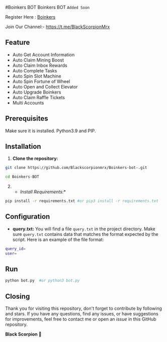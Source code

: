 #Boinkers BOT
 Boinkers BOT `Added Soon`

 Register Here : [Boinkers](https://t.me/boinker_bot/boinkapp?startapp=boink1636199955)

 Join Our Channel:- https://t.me/BlackScorpionMrx

 ## Feature

   - Auto Get Account Information
   - Auto Claim Mining Boost
   - Auto Claim Inbox Rewards
   - Auto Complete Tasks
   - Auto Spin Slot Machine
   - Auto Spin Fortune of Wheel
   - Auto Open and Collect Elevator
   - Auto Upgrade Boinkers
   - Auto Claim Raffle Tickets
   - Multi Accounts

 ## Prerequisites

 Make sure it is installed.  Python3.9 and PIP.

 ## Installation

1. **Clone the repository:**
```bash
git clone https://github.com/Blackscorpionmrx/Boinkers-bot-.git
```
```bash
cd Boinkers-BOT
```

2. *  *Install Requirements:**
```bash
pip install -r requirements.txt #or pip3 install -r requirements.txt
```

## Configuration

- **query.txt:** You will find a file `query.txt`  in the project directory. Make sure `query.txt` contains data that matches the format expected by the script. Here is an example of the file format:

```bash
query_id=
user=
```

## Run

```bash
python bot.py  #or python3 bot.py
```

## Closing

Thank you for visiting this repository, don't forget to contribute by following and stars.  If you have any questions, find any issues, or have suggestions for improvements, feel free to contact me or open an *issue* in this GitHub repository.

**Black Scorpion 🦂**
